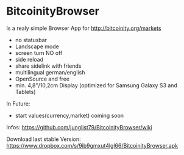 BitcoinityBrowser
==============

Is a realy simple Browser App for http://bitcoinity.org/markets

* no statusbar 
* Landscape mode
* screen turn NO off
* side reload
* share sidelink with friends
* multilingual german/english
* OpenSource and free
* min. 4,8"/10,2cm Display (optimized for Samsung Galaxy S3 and Tablets)

In Future:
   * start values(currency,market) coming soon

Infos:
https://github.com/junglist79/BitcoinityBrowser/wiki

Download last stable Version:
https://www.dropbox.com/s/9ib9gmxut4lgl66/BitcoinityBrowser.apk
